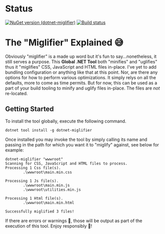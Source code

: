 # Status

[![NuGet version (dotnet-miglifier)](https://img.shields.io/nuget/v/dotnet-miglifier.svg)](https://www.nuget.org/packages/dotnet-miglifier/)
[![Build status](https://dev.azure.com/davidpine/IEvangelist.DotNet.Miglifier/_apis/build/status/IEvangelist.DotNet.Miglifier%20.NET%20Core-CI)](https://dev.azure.com/davidpine/IEvangelist.DotNet.Miglifier/_build/latest?definitionId=4)

# The "Miglifier" Explained 😅

Obviously "miglifier" is a made up word but it's fun to say...nonetheless, it still serves a purpose. This __Global .NET Tool__ both "minifies" and "uglifies" thus it "miglifies" CSS, JavaScript and HTML files in-place. I've yet to add bundling configuration or anything like that at this point. Nor, are there any options for how to perform various optimizations. It simply relys on all the defaults, more to come as time permits. But for now, this can be used as a part of your build tooling to minify and uglify files in-place. The files are _not_ re-located.

## Getting Started

To install the tool globally, execute the following command.

```console
dotnet tool install -g dotnet-miglifier
```

Once installed you may invoke the tool by simply calling its name and passing in the path for which you want it to "miglify" against, see below for example:

```console
dotnet-miglifier "wwwroot"
Scanning for CSS, JavaScript and HTML files to process.
Processing 1 Css file(s).
        .\wwwroot\main.min.css

Processing 1 Js file(s).
        .\wwwroot\main.min.js
		.\wwwroot\utilities.min.js

Processing 1 Html file(s).
        .\wwwroot\main.min.html

Successfully miglified 3 files!
```

If there are errors or warnings 💩, those will be output as part of the execution of this tool. Enjoy responsibly 🤘!
